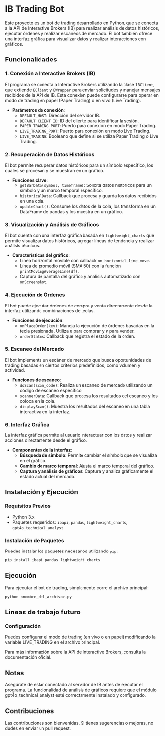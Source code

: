 # IB Trading Bot

Este proyecto es un bot de trading desarrollado en Python, que se conecta a la API de Interactive Brokers (IB) para realizar análisis de datos históricos, ejecutar órdenes y realizar escaneos de mercado. El bot también ofrece una interfaz gráfica para visualizar datos y realizar interacciones con gráficos.

## Funcionalidades

### 1. Conexión a Interactive Brokers (IB)
El programa se conecta a Interactive Brokers utilizando la clase `IBClient`, que extiende `EClient` y `EWrapper` para enviar solicitudes y manejar mensajes recibidos de la API de IB. Esta conexión puede configurarse para operar en modo de trading en papel (Paper Trading) o en vivo (Live Trading).

- **Parámetros de conexión**:
  - `DEFAULT_HOST`: Dirección del servidor IB.
  - `DEFAULT_CLIENT_ID`: ID del cliente para identificar la sesión.
  - `PAPER_TRADING_PORT`: Puerto para conexión en modo Paper Trading.
  - `LIVE_TRADING_PORT`: Puerto para conexión en modo Live Trading.
  - `LIVE_TRADING`: Booleano que define si se utiliza Paper Trading o Live Trading.

### 2. Recuperación de Datos Históricos
El bot permite recuperar datos históricos para un símbolo específico, los cuales se procesan y se muestran en un gráfico.

- **Funciones clave**:
  - `getBarData(symbol, timeframe)`: Solicita datos históricos para un símbolo y un marco temporal específico.
  - `historicalData`: Callback que procesa y guarda los datos recibidos en una cola.
  - `updateChart()`: Consume los datos de la cola, los transforma en un DataFrame de pandas y los muestra en un gráfico.

### 3. Visualización y Análisis de Gráficos
El bot cuenta con una interfaz gráfica basada en `lightweight_charts` que permite visualizar datos históricos, agregar líneas de tendencia y realizar análisis técnicos.

- **Características del gráfico**:
  - Línea horizontal movible con callback `on_horizontal_line_move`.
  - Línea de promedio móvil (SMA 50) con la función `printMovingAverageLine(df)`.
  - Captura de pantalla del gráfico y análisis automatizado con `onScreenshot`.

### 4. Ejecución de Órdenes
El bot puede ejecutar órdenes de compra y venta directamente desde la interfaz utilizando combinaciones de teclas.

- **Funciones de ejecución**:
  - `onPlaceOrder(key)`: Maneja la ejecución de órdenes basadas en la tecla presionada. Utiliza `O` para comprar y `P` para vender.
  - `orderStatus`: Callback que registra el estado de la orden.

### 5. Escaneo del Mercado
El bot implementa un escáner de mercado que busca oportunidades de trading basadas en ciertos criterios predefinidos, como volumen y actividad.

- **Funciones de escaneo**:
  - `doScan(scan_code)`: Realiza un escaneo de mercado utilizando un código de escaneo específico.
  - `scannerData`: Callback que procesa los resultados del escaneo y los coloca en la cola.
  - `displayScan()`: Muestra los resultados del escaneo en una tabla interactiva en la interfaz.

### 6. Interfaz Gráfica
La interfaz gráfica permite al usuario interactuar con los datos y realizar acciones directamente desde el gráfico.

- **Componentes de la interfaz**:
  - **Búsqueda de símbolo**: Permite cambiar el símbolo que se visualiza en el gráfico.
  - **Cambio de marco temporal**: Ajusta el marco temporal del gráfico.
  - **Captura y análisis de gráficos**: Captura y analiza gráficamente el estado actual del mercado.

## Instalación y Ejecución

### Requisitos Previos
- Python 3.x
- Paquetes requeridos: `ibapi`, `pandas`, `lightweight_charts`, `gpt4o_technical_analyst`

### Instalación de Paquetes
Puedes instalar los paquetes necesarios utilizando `pip`:

```bash
pip install ibapi pandas lightweight_charts
```

## Ejecución
Para ejecutar el bot de trading, simplemente corre el archivo principal:

```bash
python <nombre_del_archivo>.py
```

## Lineas de trabajo futuro


### Configuración
Puedes configurar el modo de trading (en vivo o en papel) modificando la variable LIVE_TRADING en el archivo principal.

Para más información sobre la API de Interactive Brokers, consulta la documentación oficial.

## Notas
Asegúrate de estar conectado al servidor de IB antes de ejecutar el programa.
La funcionalidad de análisis de gráficos requiere que el módulo gpt4o_technical_analyst esté correctamente instalado y configurado.

## Contribuciones
Las contribuciones son bienvenidas. Si tienes sugerencias o mejoras, no dudes en enviar un pull request.
